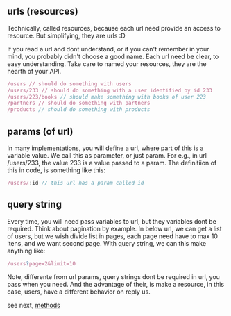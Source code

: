 ## urls (resources)

Technically, called resources, because each url need provide an access to resource. But simplifying, they are urls :D


If you read a url and dont understand, or if you can't remember in your mind, you probably didn't choose a good name. 
Each url need be clear, to easy understanding. Take care to named your resources, they are the hearth of your API. 

```js
/users // should do something with users
/users/233 // should do something with a user identified by id 233 
/users/223/books // should make something with books of user 223
/partners // should do something with partners
/products // should do something with products
```

## params (of url)

In many implementations, you will define a url, where part of this is a variable value. We call this as parameter, or just param. 
For e.g., in url /users/233, the value 233 is a value passed to a param. The definitiion of this in code, is something like this:

```js
/users/:id // this url has a param called id
```

## query string

Every time, you will need pass variables to url, but they variables dont be required. Think about pagination by example. In below url, we can get a list of users, but we wish divide list in pages, each page need have to max 10 itens, and we want second page. With query string, we can this make anything like:


```js
/users?page=2&limit=10
```

Note, differente from url params, query strings dont be required in url, you pass when you need. And the advantage of their, is make a resource, in this case, users, have a different behavior on reply us.


see next, [methods]()